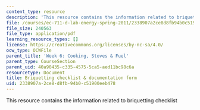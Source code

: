 ```yaml
---
content_type: resource
description: 'This resource contains the information related to briquetting checklist '
file: /courses/ec-711-d-lab-energy-spring-2011/2338907a2ce8d8fb94b0c51900eeb478_MITEC_711S11_read6c.pdf
file_size: 240563
file_type: application/pdf
learning_resource_types: []
license: https://creativecommons.org/licenses/by-nc-sa/4.0/
ocw_type: OCWFile
parent_title: 'Week 6: Cooking, Stoves & Fuel'
parent_type: CourseSection
parent_uid: 40a90435-c335-4575-5ca5-aed11bc98c6a
resourcetype: Document
title: Briquetting checklist & documentation form
uid: 2338907a-2ce8-d8fb-94b0-c51900eeb478
---
```

This resource contains the information related to briquetting checklist 